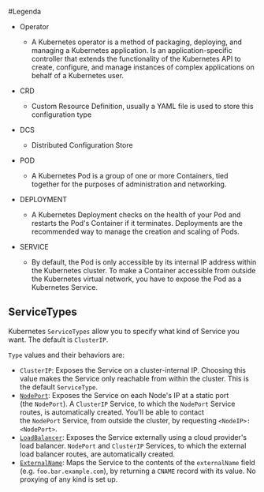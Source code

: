 #Legenda

- Operator
   + A Kubernetes operator is a method of packaging, deploying, and managing a Kubernetes application. Is an application-specific controller that extends the functionality of the Kubernetes API to create, configure, and manage instances of complex applications on behalf of a Kubernetes user.
   
- CRD
   + Custom Resource Definition, usually a YAML file is used to store this configuration type

- DCS
    + Distributed Configuration Store
    
- POD
   + A Kubernetes Pod is a group of one or more Containers, tied together for the purposes of administration and networking.
   
- DEPLOYMENT
   + A Kubernetes Deployment checks on the health of your Pod and restarts the Pod's Container if it terminates. Deployments are the recommended way to manage the creation and scaling of Pods.
   
- SERVICE
   + By default, the Pod is only accessible by its internal IP address within the Kubernetes cluster. To make a Container accessible from outside the Kubernetes virtual network, you have to expose the Pod as a Kubernetes Service.
   
## ServiceTypes
   
Kubernetes `ServiceTypes` allow you to specify what kind of Service you want. The default is `ClusterIP`.

`Type` values and their behaviors are:

-   `ClusterIP`: Exposes the Service on a cluster-internal IP. Choosing this value makes the Service only reachable from within the cluster. This is the default `ServiceType`.
-   [`NodePort`](https://kubernetes.io/docs/concepts/services-networking/service/#type-nodeport): Exposes the Service on each Node's IP at a static port (the `NodePort`). A `ClusterIP` Service, to which the `NodePort` Service routes, is automatically created. You'll be able to contact the `NodePort` Service, from outside the cluster, by requesting `<NodeIP>:<NodePort>`.
-   [`LoadBalancer`](https://kubernetes.io/docs/concepts/services-networking/service/#loadbalancer): Exposes the Service externally using a cloud provider's load balancer. `NodePort` and `ClusterIP` Services, to which the external load balancer routes, are automatically created.
-   [`ExternalName`](https://kubernetes.io/docs/concepts/services-networking/service/#externalname): Maps the Service to the contents of the `externalName` field (e.g. `foo.bar.example.com`), by returning a `CNAME` record with its value. No proxying of any kind is set up.